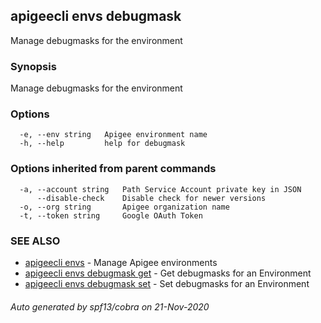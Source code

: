 ## apigeecli envs debugmask

Manage debugmasks for the environment

### Synopsis

Manage debugmasks for the environment

### Options

```
  -e, --env string   Apigee environment name
  -h, --help         help for debugmask
```

### Options inherited from parent commands

```
  -a, --account string   Path Service Account private key in JSON
      --disable-check    Disable check for newer versions
  -o, --org string       Apigee organization name
  -t, --token string     Google OAuth Token
```

### SEE ALSO

* [apigeecli envs](apigeecli_envs.md)	 - Manage Apigee environments
* [apigeecli envs debugmask get](apigeecli_envs_debugmask_get.md)	 - Get debugmasks for an Environment
* [apigeecli envs debugmask set](apigeecli_envs_debugmask_set.md)	 - Set debugmasks for an Environment

###### Auto generated by spf13/cobra on 21-Nov-2020
